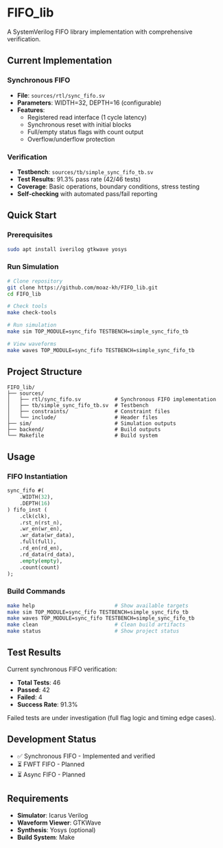 # FIFO_lib

A SystemVerilog FIFO library implementation with comprehensive verification.

## Current Implementation

### Synchronous FIFO
- **File**: `sources/rtl/sync_fifo.sv`
- **Parameters**: WIDTH=32, DEPTH=16 (configurable)
- **Features**: 
  - Registered read interface (1 cycle latency)
  - Synchronous reset with initial blocks
  - Full/empty status flags with count output
  - Overflow/underflow protection

### Verification
- **Testbench**: `sources/tb/simple_sync_fifo_tb.sv`
- **Test Results**: 91.3% pass rate (42/46 tests)
- **Coverage**: Basic operations, boundary conditions, stress testing
- **Self-checking** with automated pass/fail reporting

## Quick Start

### Prerequisites
```bash
sudo apt install iverilog gtkwave yosys
```

### Run Simulation
```bash
# Clone repository
git clone https://github.com/moaz-kh/FIFO_lib.git
cd FIFO_lib

# Check tools
make check-tools

# Run simulation
make sim TOP_MODULE=sync_fifo TESTBENCH=simple_sync_fifo_tb

# View waveforms
make waves TOP_MODULE=sync_fifo TESTBENCH=simple_sync_fifo_tb
```

## Project Structure
```
FIFO_lib/
├── sources/
│   ├── rtl/sync_fifo.sv           # Synchronous FIFO implementation
│   ├── tb/simple_sync_fifo_tb.sv  # Testbench
│   ├── constraints/               # Constraint files
│   └── include/                   # Header files
├── sim/                           # Simulation outputs
├── backend/                       # Build outputs
└── Makefile                       # Build system
```

## Usage

### FIFO Instantiation
```systemverilog
sync_fifo #(
    .WIDTH(32),
    .DEPTH(16)
) fifo_inst (
    .clk(clk),
    .rst_n(rst_n),
    .wr_en(wr_en),
    .wr_data(wr_data),
    .full(full),
    .rd_en(rd_en),
    .rd_data(rd_data),
    .empty(empty),
    .count(count)
);
```

### Build Commands
```bash
make help                          # Show available targets
make sim TOP_MODULE=sync_fifo TESTBENCH=simple_sync_fifo_tb
make waves TOP_MODULE=sync_fifo TESTBENCH=simple_sync_fifo_tb
make clean                         # Clean build artifacts
make status                        # Show project status
```

## Test Results

Current synchronous FIFO verification:
- **Total Tests**: 46
- **Passed**: 42
- **Failed**: 4
- **Success Rate**: 91.3%

Failed tests are under investigation (full flag logic and timing edge cases).

## Development Status

- ✅ Synchronous FIFO - Implemented and verified
- ⏳ FWFT FIFO - Planned
- ⏳ Async FIFO - Planned

## Requirements

- **Simulator**: Icarus Verilog
- **Waveform Viewer**: GTKWave
- **Synthesis**: Yosys (optional)
- **Build System**: Make
